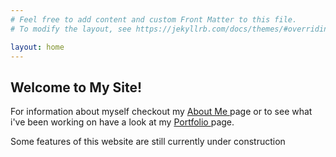 ```yaml
---
# Feel free to add content and custom Front Matter to this file.
# To modify the layout, see https://jekyllrb.com/docs/themes/#overriding-theme-defaults

layout: home
---
```

<h2> Welcome to My Site!</h2>
<p>
	For information about myself checkout my <a href="/about"> About Me </a> page or to see what i've been working on have a look at my <a href="/portfolio"> Portfolio </a> page. 
</p>
<p>
	Some features of this website are still currently under construction
</p>